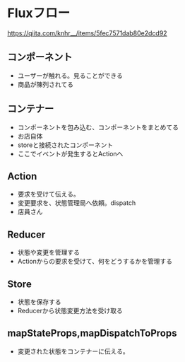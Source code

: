 # Fluxフロー
https://qiita.com/knhr__/items/5fec7571dab80e2dcd92
## コンポーネント
- ユーザーが触れる。見ることができる
- 商品が陳列されてる

## コンテナー
- コンポーネントを包み込む、コンポーネントをまとめてる
- お店自体
- storeと接続されたコンポーネント
- ここでイベントが発生するとActionへ

## Action
- 要求を受けて伝える。
- 変更要求を、状態管理局へ依頼。dispatch
- 店員さん

## Reducer
- 状態や変更を管理する
- Actionからの要求を受けて、何をどうするかを管理する

## Store
- 状態を保存する
- Reducerから状態変更方法を受け取る

## mapStateProps,mapDispatchToProps
- 変更された状態をコンテナーに伝える。
